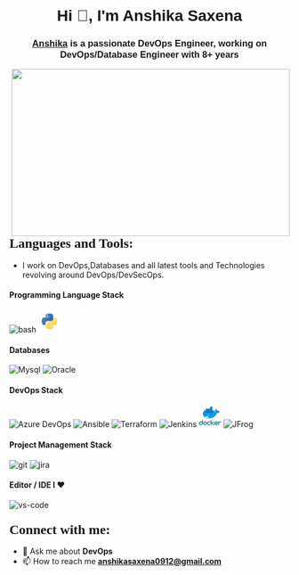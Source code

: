 <!-- Header Section -->
<h1 align="center"><font face="Arial">Hi 👋, I'm Anshika Saxena</font></h1>
<h3 align="center"><font face="Arial"><a href="https://www.linkedin.com/in/anshika-saxena-549390a8/" target="_blank" rel="noreferrer">Anshika</a> is a passionate DevOps Engineer, working on DevOps/Database Engineer with 8+ years</font></h3>


<!-- GIF -->
<img align="right" height="300" width="500" src="https://giphy.com/gifs/Pluralsight-computer-technology-coding-L1R1tvI9svkIWwpVYr" />


<!-- Languages and Tools Section -->
<h3 align="left"><font size="+2" face="Verdana">Languages and Tools:</font></h3>


- I work on DevOps,Databases and all latest tools and Technologies revolving around DevOps/DevSecOps.

#### Programming Language Stack
<p align="left">
<img src="https://www.vectorlogo.zone/logos/gnu_bash/gnu_bash-official.svg" alt="bash" title="bash" width="40 height="40" />
<img src="https://raw.githubusercontent.com/github/explore/80688e429a7d4ef2fca1e82350fe8e3517d3494d/topics/python/python.png" alt="python" title="python" width="40" height="40"/> 

#### Databases

<p align="left">
<img src="https://www.vectorlogo.zone/logos/mysql/mysql-horizontal.svg" alt="Mysql" width="70" height="70" />
<img src="https://www.vectorlogo.zone/logos/oracle/oracle-ar21.svg" alt="Oracle" width="70" height="70" />

#### DevOps Stack 
<p align="left">
  <img src="https://www.vectorlogo.zone/logos/microsoft_azure/microsoft_azure-ar21.svg" alt="Azure DevOps" width="40" height="40" />
  <img src="https://www.vectorlogo.zone/logos/ansible/ansible-icon.svg" alt="Ansible" title="Ansible" width="40" height="40"/> 
  <img src="https://www.vectorlogo.zone/logos/terraformio/terraformio-icon.svg" alt="Terraform" title="Terraform" width="40" height="40"/> 
  <img src="https://www.vectorlogo.zone/logos/jenkins/jenkins-icon.svg" alt="Jenkins" title="Jenkins" width="40" height="40"/>
  <img src="https://raw.githubusercontent.com/github/explore/80688e429a7d4ef2fca1e82350fe8e3517d3494d/topics/docker/docker.png" alt="Docker" title="Docker" width="40" height="40"/>  
  <img src="https://www.vectorlogo.zone/logos/jfrog/jfrog-ar21.svg" alt="JFrog" title="JFrog" width="40" height="40" /> 
</p>

#### Project Management Stack
<p align="left">
<img src="https://www.vectorlogo.zone/logos/git-scm/git-scm-icon.svg" alt="git" title="git" width="40" height="40"/> 
<img src="https://www.vectorlogo.zone/logos/atlassian_jira/atlassian_jira-icon.svg" alt="jira" title="jira" width="40" height="40"/>

#### Editor / IDE I ♥
<p align="left">
<img src="https://www.vectorlogo.zone/logos/visualstudio_code/visualstudio_code-icon.svg" alt="vs-code" title="vs-code" width="40" height="40"/> </p>

<!-- Contact Section -->
<h3 align="left"><font size="+2" face="Verdana">Connect with me:</font></h3>
<p align="left">
</p>

- 💬 Ask me about **DevOps**
- 📫 How to reach me **[anshikasaxena0912@gmail.com](mailto:anshikasaxena0912@gmail.com)**
